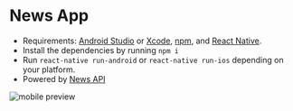 # News App


* Requirements: [Android Studio](https://developer.android.com/studio/) or [Xcode](https://developer.apple.com/xcode/), [npm](https://Nodejs.org), and [React Native](https://facebook.github.io/react-native/).<br />
* Install the dependencies by running ```npm i``` <br />
* Run `react-native run-android` or `react-native run-ios` depending on your platform.
* Powered by [News API](https://newsapi.org)

![mobile preview](https://cdn-images-1.medium.com/max/800/1*8ONZhhGqrQ6OCagY6ZHjbQ.jpeg)<br /><br />



